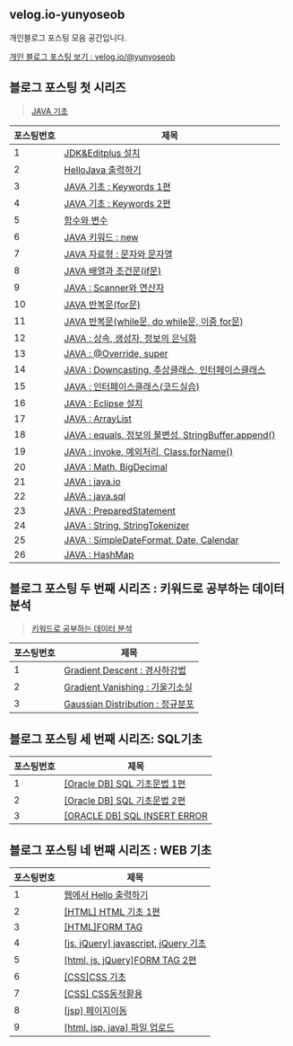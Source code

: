 ## velog.io-yunyoseob
개인블로그 포스팅 모음 공간입니다.

[개인 블로그 포스팅 보기 : velog.io/@yunyoseob ](https://velog.io/@yunyoseob)


## 블로그 포스팅 첫 시리즈
 > [JAVA 기초](https://velog.io/@yunyoseob/series/JAVA%EA%B8%B0%EC%B4%88)

|포스팅번호|제목|
|--|--|
|1|[JDK&Editplus 설치](https://velog.io/@yunyoseob/JDK-Editplus-%EC%84%A4%EC%B9%98)|
|2|[HelloJava 출력하기](https://velog.io/@yunyoseob/HelloJava-%EC%B6%9C%EB%A0%A5%ED%95%98%EA%B8%B0)|
|3|[JAVA 기초 : Keywords 1편](https://velog.io/@yunyoseob/JAVA-%EA%B8%B0%EC%B4%88-Keywords-1%ED%8E%B8)|
|4|[JAVA 기초 : Keywords 2편](https://velog.io/@yunyoseob/JAVA-%EA%B8%B0%EC%B4%88-Keywords-2%ED%8E%B8)|
|5|[함수와 변수](https://velog.io/@yunyoseob/%ED%95%A8%EC%88%98%EC%99%80-%EB%B3%80%EC%88%98)|
|6|[JAVA 키워드 : new](https://velog.io/@yunyoseob/JAVA-%ED%82%A4%EC%9B%8C%EB%93%9C-new)|
|7|[JAVA 자료형 : 문자와 문자열](https://velog.io/@yunyoseob/JAVA-%EC%9E%90%EB%A3%8C%ED%98%95-%EB%AC%B8%EC%9E%90%EC%99%80-%EB%AC%B8%EC%9E%90%EC%97%B4)|
|8|[JAVA 배열과 조건문(if문)](https://velog.io/@yunyoseob/JAVA-%EB%B0%B0%EC%97%B4%EA%B3%BC-%EC%A1%B0%EA%B1%B4%EB%AC%B8if%EB%AC%B8)|
|9|[JAVA : Scanner와 연산자](https://velog.io/@yunyoseob/JAVA-Scanner%EC%99%80-%EC%97%B0%EC%82%B0%EC%9E%90)|
|10|[JAVA 반복문(for문)](https://velog.io/@yunyoseob/JAVA-%EB%B0%98%EB%B3%B5%EB%AC%B8for%EB%AC%B8)|
|11|[JAVA 반복문(while문, do while문, 이중 for문)](https://velog.io/@yunyoseob/JAVA-%EB%B0%98%EB%B3%B5%EB%AC%B8while%EB%AC%B8-do-while%EB%AC%B8-%EC%9D%B4%EC%A4%91-for%EB%AC%B8)|
|12|[JAVA : 상속, 생성자, 정보의 은닉화](https://velog.io/@yunyoseob/JAVA-%EC%83%81%EC%86%8D-%EC%83%9D%EC%84%B1%EC%9E%90-%EC%A0%95%EB%B3%B4%EC%9D%98-%EC%9D%80%EB%8B%89%ED%99%94)
|13|[JAVA : @Override, super](https://velog.io/@yunyoseob/JAVA-Override-super)|
|14|[JAVA : Downcasting, 추상클래스, 인터페이스클래스](https://velog.io/@yunyoseob/JAVA-Downcasting-%EC%B6%94%EC%83%81%ED%81%B4%EB%9E%98%EC%8A%A4-%EC%9D%B8%ED%84%B0%ED%8E%98%EC%9D%B4%EC%8A%A4%ED%81%B4%EB%9E%98%EC%8A%A4)
|15|[JAVA : 인터페이스클래스(코드실습)](https://velog.io/@yunyoseob/JAVA-%EC%9D%B8%ED%84%B0%ED%8E%98%EC%9D%B4%EC%8A%A4%ED%81%B4%EB%9E%98%EC%8A%A4%EC%BD%94%EB%93%9C%EC%8B%A4%EC%8A%B5)|
|16|[JAVA : Eclipse 설치](https://velog.io/@yunyoseob/JAVA-Eclipse-%EC%84%A4%EC%B9%98)|
|17|[JAVA : ArrayList](https://velog.io/@yunyoseob/JAVA-ArrayList)|
|18|[JAVA : equals, 정보의 불변성, StringBuffer.append()](https://velog.io/@yunyoseob/JAVA-equals-%EC%A0%95%EB%B3%B4%EC%9D%98-%EB%B6%88%EB%B3%80%EC%84%B1-StringBuffer.append)|
|19|[JAVA : invoke, 예외처리, Class.forName()](https://velog.io/@yunyoseob/JAVA-invoke-%EC%98%88%EC%99%B8%EC%B2%98%EB%A6%AC-Class.forName)|
|20|[JAVA : Math, BigDecimal](https://velog.io/@yunyoseob/JAVA-Math-BigDecimal)|
|21|[JAVA : java.io](https://velog.io/@yunyoseob/JAVA-java.io)|
|22|[JAVA : java.sql](https://velog.io/@yunyoseob/JAVA-java.sql)|
|23|[JAVA : PreparedStatement](https://velog.io/@yunyoseob/JAVA-PreparedStatement)|
|24|[JAVA : String, StringTokenizer](https://velog.io/@yunyoseob/JAVA-String-%EC%A0%95%EA%B7%9C%ED%91%9C%ED%98%84%EC%8B%9D)|
|25|[JAVA : SimpleDateFormat, Date, Calendar](https://velog.io/@yunyoseob/JAVA-SimpleDateFormat-Date-Calendar)|
|26|[JAVA : HashMap](https://velog.io/@yunyoseob/JAVA-HashMap)|


## 블로그 포스팅 두 번째 시리즈 : 키워드로 공부하는 데이터분석

> [키워드로 공부하는 데이터 분석](https://velog.io/@yunyoseob/series/%ED%82%A4%EC%9B%8C%EB%93%9C%EB%A1%9C%EA%B3%B5%EB%B6%80%ED%95%98%EB%8A%94%EB%8D%B0%EC%9D%B4%ED%84%B0%EB%B6%84%EC%84%9D)

|포스팅번호|제목|
|--|--|
|1|[Gradient Descent : 경사하강법](https://velog.io/@yunyoseob/Gradient-Descent-%EA%B2%BD%EC%82%AC%ED%95%98%EA%B0%95%EB%B2%95)|
|2|[Gradient Vanishing : 기울기소실](https://velog.io/@yunyoseob/Gradient-Vanishing-%EA%B8%B0%EC%9A%B8%EA%B8%B0-%EC%86%8C%EC%8B%A4)|
|3|[Gaussian Distribution : 정규분포](https://velog.io/@yunyoseob/Gaussian-Distribution-%EC%A0%95%EA%B7%9C%EB%B6%84%ED%8F%AC)|

## 블로그 포스팅 세 번째 시리즈: SQL기초

|포스팅번호|제목|
|--|--|
|1|[[Oracle DB] SQL 기초문법 1편](https://velog.io/@yunyoseob/Oracle-DB-SQL-%EA%B8%B0%EC%B4%88%EB%AC%B8%EB%B2%95-1%ED%8E%B8)|
|2|[[Oracle DB] SQL 기초문법 2편](https://velog.io/@yunyoseob/Oracle-DB-SQL-%EA%B8%B0%EC%B4%88%EB%AC%B8%EB%B2%95-2%ED%8E%B8)|
|3|[[ORACLE DB] SQL INSERT ERROR](https://velog.io/@yunyoseob/ORACLE-DB-SQL-INSERT-ERROR)|


## 블로그 포스팅 네 번째 시리즈 : WEB 기초

|포스팅번호|제목|
|--|--|
|1|[웹에서 Hello 출력하기](https://velog.io/@yunyoseob/%EC%9B%B9%EC%97%90%EC%84%9C-Hello-%EC%B6%9C%EB%A0%A5%ED%95%98%EA%B8%B0)|
|2|[[HTML] HTML 기초 1편](https://velog.io/@yunyoseob/HTML-HTML-%EA%B8%B0%EC%B4%88-1%ED%8E%B8)|
|3|[[HTML]FORM TAG](https://velog.io/@yunyoseob/HTMLFORM-TAG)|
|4|[[js, jQuery] javascript, jQuery 기초](https://velog.io/@yunyoseob/js-jQuery-javascript-jQuery-%EA%B8%B0%EC%B4%88)|
|5|[[html, js, jQuery]FORM TAG 2편](https://velog.io/@yunyoseob/html-js-jQuery-FORM-TAG-2%ED%8E%B8)|
|6|[[CSS]CSS 기초](https://velog.io/@yunyoseob/CSS-CSS-%EA%B8%B0%EC%B4%88)|
|7|[[CSS] CSS동적활용](https://velog.io/@yunyoseob/CSS-CSS-%EB%8F%99%EC%A0%81%ED%99%9C%EC%9A%A9)|
|8|[[jsp] 페이지이동](https://velog.io/@yunyoseob/jsp-%ED%8E%98%EC%9D%B4%EC%A7%80%EC%9D%B4%EB%8F%99)|
|9|[[html, jsp, java] 파일 업로드](https://velog.io/@yunyoseob/html-jsp-java-%ED%8C%8C%EC%9D%BC-%EC%97%85%EB%A1%9C%EB%93%9C)|
